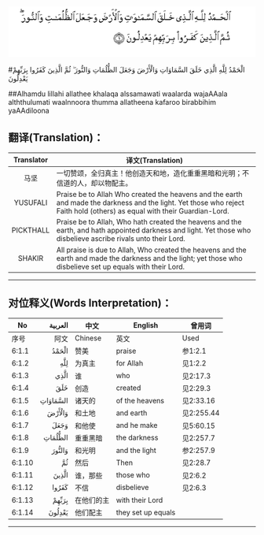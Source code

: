 ![006:001](images/006_001.gif)

#الْحَمْدُ لِلَّهِ الَّذِي خَلَقَ السَّمَاوَاتِ وَالْأَرْضَ وَجَعَلَ الظُّلُمَاتِ وَالنُّورَ ۖ ثُمَّ الَّذِينَ كَفَرُوا بِرَبِّهِمْ يَعْدِلُونَ 

##Alhamdu lillahi allathee khalaqa alssamawati waalarda wajaAAala alththulumati waalnnoora thumma allatheena kafaroo birabbihim yaAAdiloona  

## 翻译(Translation)：

| Translator | 译文(Translation)                                            |
| :--------: | ------------------------------------------------------------ |
|    马坚    | 一切赞颂，全归真主！他创造天和地，造化重重黑暗和光明；不信道的人，却以物配主。 |
|  YUSUFALI  | Praise be to Allah Who created the heavens and the earth and made the darkness and the light. Yet those who reject Faith hold (others) as equal with their Guardian-Lord. |
| PICKTHALL  | Praise be to Allah, Who hath created the heavens and the earth, and hath appointed darkness and light. Yet those who disbelieve ascribe rivals unto their Lord. |
|   SHAKIR   | All praise is due to Allah, Who created the heavens and the earth and made the darkness and the light; yet those who disbelieve set up equals with their Lord. |

---

## 对位释义(Words Interpretation)：

| No   | العربية | 中文    | English | 曾用词 |
| ---- | ------: | ------- | ------- | ------ |
| 序号 |    阿文 | Chinese | 英文    | Used   |
| 6:1.1  | الْحَمْدُ    | 赞美       | praise             | 参1:2.1   |
| 6:1.2  | لِلَّهِ      | 为真主     | for Allah          | 见1:2.2   |
| 6:1.3  | الَّذِي     | 谁         | who                | 见2:17.3   |
| 6:1.4  | خَلَقَ      | 创造       | created            | 见2:29.3  |
| 6:1.5  | السَّمَاوَاتِ | 诸天的     | of the heavens     | 见2:33.16 |
| 6:1.6  | وَالْأَرْضَ   | 和土地     | and earth          | 见2:255.44 |
| 6:1.7  | وَجَعَلَ     | 和他使     | and he make        | 见5:60.15  |
| 6:1.8  | الظُّلُمَاتِ  | 重重黑暗   | the darkness       | 见2:257.7 |
| 6:1.9  | وَالنُّورَ   | 和光明     | and the light      | 参2:257.9 |
| 6:1.10 | ثُمَّ       | 然后       | Then               | 见2:28.7  |
| 6:1.11 | الَّذِينَ    | 谁，那些   | those who          | 见2:6.2   |
| 6:1.12 | كَفَرُوا    | 不信       | disbelieve         | 见2:6.3   |
| 6:1.13 | بِرَبِّهِمْ    | 在他们的主 | with their Lord    |           |
| 6:1.14 | يَعْدِلُونَ   | 他们配主   | they set up equals |           |

---
